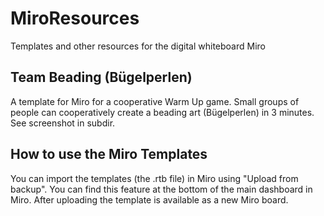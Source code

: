 # MiroResources
Templates and other resources for the digital whiteboard Miro

## Team Beading (Bügelperlen)
A template for Miro for a cooperative Warm Up game.
Small groups of people can cooperatively create a beading art (Bügelperlen) in 3 minutes.
See screenshot in subdir.

## How to use the Miro Templates
You can import the templates (the .rtb file) in Miro using "Upload from backup". You can find this feature at the bottom of the main dashboard in Miro.
After uploading the template is available as a new Miro board.
